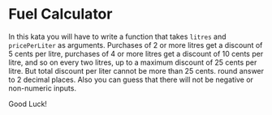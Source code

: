 # Fuel Calculator

In this kata you will have to write a function that takes `litres` and `pricePerLiter` as arguments. Purchases of 2 or
more litres get a discount of 5 cents per litre, purchases of 4 or more litres get a discount of 10 cents per litre, and
so on every two litres, up to a maximum discount of 25 cents per litre. But total discount per liter cannot be more than
25 cents. round answer to 2 decimal places. Also you can guess that there will not be negative or non-numeric inputs.

Good Luck!
